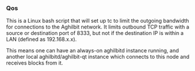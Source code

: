 ### Qos ###

This is a Linux bash script that will set up tc to limit the outgoing bandwidth for connections to the Aghilbit network. It limits outbound TCP traffic with a source or destination port of 8333, but not if the destination IP is within a LAN (defined as 192.168.x.x).

This means one can have an always-on aghilbitd instance running, and another local aghilbitd/aghilbit-qt instance which connects to this node and receives blocks from it.
